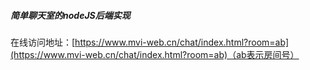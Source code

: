 ##### 简单聊天室的nodeJS后端实现

在线访问地址：[https://www.mvi-web.cn/chat/index.html?room=ab](https://www.mvi-web.cn/chat/index.html?room=ab)（ab表示房间号）